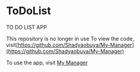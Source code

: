 # ToDoList

TO DO LIST APP

This repository is no longer in use
To view the code, visit[https://github.com/Shadyaobuya/My-Manager](https://github.com/Shadyaobuya/My-Manager)

To use the app, visit [My Manager](https://my-manager-to-do-app.herokuapp.com/)



